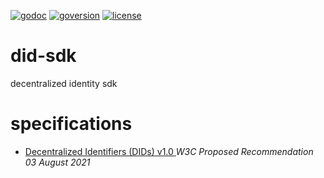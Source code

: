 [![godoc](https://img.shields.io/badge/godoc-did--sdk-blue)](https://pkg.go.dev/github.com/TBD54566975/did-sdk)
[![goversion](https://img.shields.io/badge/go_version-1.17.6-brightgreen)](https://golang.org/)
[![license](https://img.shields.io/badge/license-MIT-black)](https://github.com/TBD54566975/did-sdk/blob/main/LICENSE)

# did-sdk

decentralized identity sdk

# specifications

- [Decentralized Identifiers (DIDs) v1.0
  ](https://www.w3.org/TR/did-core) _W3C Proposed Recommendation 03 August 2021_

